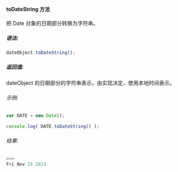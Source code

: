 #### toDateString 方法

  把 Date 对象的日期部分转换为字符串。

##### 语法:

  ```javascript
  dateObject.toDateString();
  ```

##### 返回值:

  dateObject 的日期部分的字符串表示，由实现决定，使用本地时间表示。
  
###### 示例:

  ```javascript
  var DATE = new Date();  

  console.log( DATE.toDateString() );
  ```

###### 结果:

  ```javascript
  >>>
  Fri Nov 15 2013
  ```
